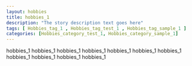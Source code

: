 ```yaml
---
layout: hobbies
title: hobbies_1 
description: "The story description text goes here"
tags: [ Hobbies_tag_1 , Hobbies_tag_test_1 , Hobbies_tag_sample_1 ]
categories: [Hobbies_category_test_1, Hobbies_category_sample_1]
---
```


hobbies_1 hobbies_1 hobbies_1 hobbies_1 hobbies_1 hobbies_1 hobbies_1 hobbies_1 hobbies_1 hobbies_1 hobbies_1 